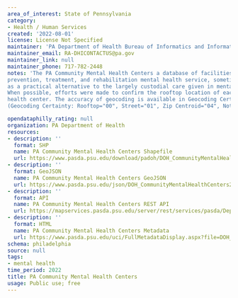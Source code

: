 ```yaml
---
area_of_interest: State of Pennsylvania
category:
- Health / Human Services
created: '2022-08-01'
license: License Not Specified
maintainer: 'PA Department of Health Bureau of Informatics and Information Technology'
maintainer_email: RA-DHICONTACTUS@pa.gov
maintainer_link: null
maintainer_phone: 717-782-2448
notes: 'The PA Community Mental Health Centers a database of facilities that provide 
prevention, treatment, and rehabilitation mental health service, sometimes organized 
as a practical alternative to the largely custodial care given in mental hospitals. 
When possible, efforts were made to confirm the rooftop location of each community mental 
health center. The accuracy of geocoding is available in Geocoding Certainty attribute field 
(Geocoding Certainty: Rooftop="00", Street="01", Zip Centroid="04", Not geocoded="99").'

opendataphilly_rating: null
organization: PA Department of Health
resources:
- description: ''
  format: SHP
  name: PA Community Mental Health Centers Shapefile
  url: https://www.pasda.psu.edu/download/padoh/DOH_CommunityMentalHealthCenters202208.zip
- description: ''
  format: GeoJSON
  name: PA Community Mental Health Centers GeoJSON
  url: https://www.pasda.psu.edu/json/DOH_CommunityMentalHealthCenters202106.geojson
- description: ''
  format: API
  name: PA Community Mental Health Centers REST API
  url: https://mapservices.pasda.psu.edu/server/rest/services/pasda/DepHealth/MapServer
- description: ''
  format: HTML
  name: PA Community Mental Health Centers Metadata
  url: https://www.pasda.psu.edu/uci/FullMetadataDisplay.aspx?file=DOH_CommunityMentalHealthCenters202208.xml
schema: philadelphia
source: null
tags: 
- mental health
time_period: 2022
title: PA Community Mental Health Centers
usage: Public use; free
---
```

